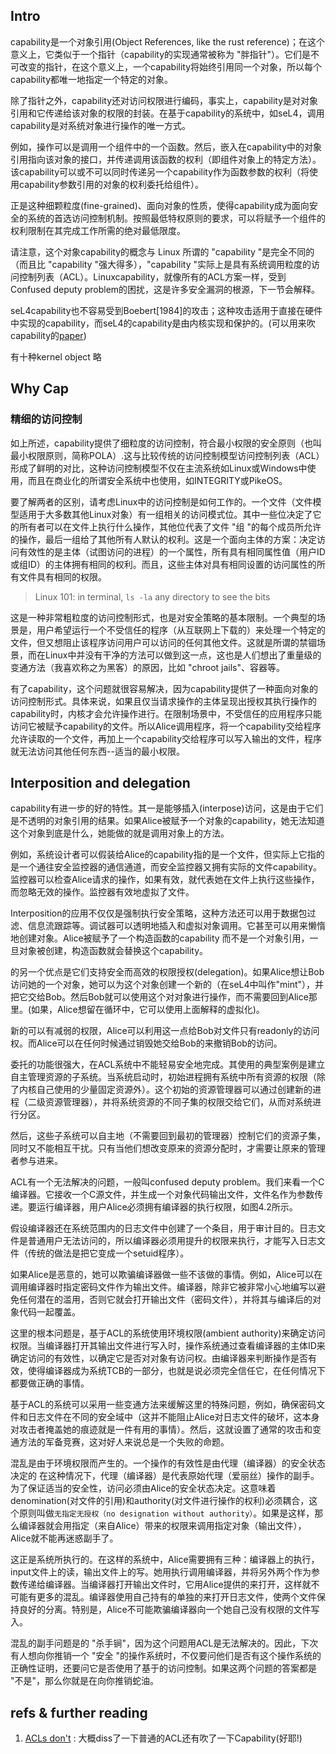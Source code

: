 ## Intro
capability是一个对象引用(Object References, like the rust reference)；在这个意义上，它类似于一个指针（capability的实现通常被称为 "胖指针"）。它们是不可改变的指针，在这个意义上，一个capability将始终引用同一个对象，所以每个capability都唯一地指定一个特定的对象。

除了指针之外，capability还对访问权限进行编码，事实上，capability是对对象引用和它传递给该对象的权限的封装。在基于capability的系统中，如seL4，调用capability是对系统对象进行操作的唯一方式。

例如，操作可以是调用一个组件中的一个函数。然后，嵌入在capability中的对象引用指向该对象的接口，并传递调用该函数的权利（即组件对象上的特定方法）。该capability可以或不可以同时传递另一个capability作为函数参数的权利（将使用capability参数引用的对象的权利委托给组件）。

正是这种细颗粒度(fine-grained)、面向对象的性质，使得capability成为面向安全的系统的首选访问控制机制。按照最低特权原则的要求，可以将赋予一个组件的权利限制在其完成工作所需的绝对最低限度。

请注意，这个对象capability的概念与 Linux 所谓的 "capability "是完全不同的（而且比 "capability "强大得多），"capability "实际上是具有系统调用粒度的访问控制列表（ACL）。Linuxcapability，就像所有的ACL方案一样，受到Confused deputy problem的困扰，这是许多安全漏洞的根源，下一节会解释。

seL4capability也不容易受到Boebert[1984]的攻击；这种攻击适用于直接在硬件中实现的capability，而seL4的capability是由内核实现和保护的。(可以用来吹capability的[paper](https://csrc.nist.gov/CSRC/media/Publications/conference-paper/1984/09/24/7th-dod-nbs-computer-security-conference/documents/1984-7th-conference-proceedings.pdf))

有十种kernel object
略
## Why Cap
### 精细的访问控制
如上所述，capability提供了细粒度的访问控制，符合最小权限的安全原则（也叫最小权限原则，简称POLA）.这与比较传统的访问控制模型访问控制列表（ACL）形成了鲜明的对比，这种访问控制模型不仅在主流系统如Linux或Windows中使用，而且在商业化的所谓安全系统中也使用，如INTEGRITY或PikeOS。

要了解两者的区别，请考虑Linux中的访问控制是如何工作的。一个文件（文件模型适用于大多数其他Linux对象）有一组相关的访问模式位。其中一些位决定了它的所有者可以在文件上执行什么操作，其他位代表了文件 "组 "的每个成员所允许的操作，最后一组给了其他所有人默认的权利。这是一个面向主体的方案：决定访问有效性的是主体（试图访问的进程）的一个属性，所有具有相同属性值（用户ID或组ID）的主体拥有相同的权利。而且，这些主体对具有相同设置的访问属性的所有文件具有相同的权限。

> Linux 101: in terminal, ``ls -la`` any directory to see the bits

这是一种非常粗粒度的访问控制形式，也是对安全策略的基本限制。一个典型的场景是，用户希望运行一个不受信任的程序（从互联网上下载的）来处理一个特定的文件，但又想阻止该程序访问用户可以访问的任何其他文件。这就是所谓的禁锢场景，而在Linux中并没有干净的方法可以做到这一点，这也是人们想出了重量级的变通方法（我喜欢称之为黑客）的原因，比如 "chroot jails"、容器等。

有了capability，这个问题就很容易解决，因为capability提供了一种面向对象的访问控制形式。具体来说，如果且仅当请求操作的主体呈现出授权其执行操作的capability时，内核才会允许操作进行。在限制场景中，不受信任的应用程序只能访问它被赋予capability的文件。所以Alice调用程序，将一个capability交给程序允许读取的一个文件，再加上一个capability交给程序可以写入输出的文件，程序就无法访问其他任何东西--适当的最小权限。

## Interposition and delegation
capability有进一步的好的特性。其一是能够插入(interpose)访问，这是由于它们是不透明的对象引用的结果。如果Alice被赋予一个对象的capability，她无法知道这个对象到底是什么，她能做的就是调用对象上的方法。

例如，系统设计者可以假装给Alice的capability指的是一个文件，但实际上它指的是一个通往安全监控器的通信通道，而安全监控器又拥有实际的文件capability。监控器可以检查Alice请求的操作，如果有效，就代表她在文件上执行这些操作，而忽略无效的操作。监控器有效地虚拟了文件。

Interposition的应用不仅仅是强制执行安全策略，这种方法还可以用于数据包过滤、信息流跟踪等。调试器可以透明地插入和虚拟对象调用。它甚至可以用来懒惰地创建对象。Alice被赋予了一个构造函数的capability 而不是一个对象引用，一旦对象被创建，构造函数就会替换这个capability。

的另一个优点是它们支持安全而高效的权限授权(delegation)。如果Alice想让Bob访问她的一个对象，她可以为这个对象创建一个新的（在seL4中叫作"mint"），并把它交给Bob。然后Bob就可以使用这个对对象进行操作，而不需要回到Alice那里。(如果，Alice想留在循环中，它可以使用上面解释的虚拟化)。

新的可以有减弱的权限，Alice可以利用这一点给Bob对文件只有readonly的访问权。而Alice可以在任何时候通过销毁她交给Bob的来撤销Bob的访问。

委托的功能很强大，在ACL系统中不能轻易安全地完成。其使用的典型案例是建立自主管理资源的子系统。当系统启动时，初始进程拥有系统中所有资源的权限（除了内核自己使用的少量固定资源外）。这个初始的资源管理器可以通过创建新的进程（二级资源管理器），并将系统资源的不同子集的权限交给它们，从而对系统进行分区。

然后，这些子系统可以自主地（不需要回到最初的管理器）控制它们的资源子集，同时又不能相互干扰。只有当他们想改变原来的资源分配时，才需要让原来的管理者参与进来。

ACL有一个无法解决的问题，一般叫confused deputy problem。我们来看一个C编译器。它接收一个C源文件，并生成一个对象代码输出文件，文件名作为参数传递。要运行编译器，用户Alice必须拥有编译器的执行权限，如图4.2所示。

假设编译器还在系统范围内的日志文件中创建了一个条目，用于审计目的。日志文件是普通用户无法访问的，所以编译器必须用提升的权限来执行，才能写入日志文件（传统的做法是把它变成一个setuid程序）。

如果Alice是恶意的，她可以欺骗编译器做一些不该做的事情。例如，Alice可以在调用编译器时指定密码文件作为输出文件。编译器，除非它被非常小心地编写以避免任何潜在的滥用，否则它就会打开输出文件（密码文件），并将其与编译后的对象代码一起覆盖。

这里的根本问题是，基于ACL的系统使用环境权限(ambient authority)来确定访问权限。当编译器打开其输出文件进行写入时，操作系统通过查看编译器的主体ID来确定访问的有效性，以确定它是否对对象有访问权。由编译器来判断操作是否有效，使得编译器成为系统TCB的一部分，也就是说必须完全信任它，在任何情况下都要做正确的事情。

基于ACL的系统可以采用一些变通方法来缓解这里的特殊问题，例如，确保密码文件和日志文件在不同的安全域中（这并不能阻止Alice对日志文件的破坏，这本身对攻击者掩盖她的痕迹就是一件有用的事情）。然后，这就设置了通常的攻击和变通方法的军备竞赛，这对好人来说总是一个失败的命题。

混乱是由于环境权限而产生的。一个操作的有效性是由代理（编译器）的安全状态决定的 在这种情况下，代理（编译器）是代表原始代理（爱丽丝）操作的副手。为了保证适当的安全性，访问必须由Alice的安全状态决定。这意味着denomination(对文件的引用)和authority(对文件进行操作的权利)必须耦合，这个原则叫做``无指定无授权（no designation without authority）``。如果是这样，那么编译器就会用指定（来自Alice）带来的权限来调用指定对象（输出文件），Alice就不能再迷惑副手了。

这正是系统所执行的。在这样的系统中，Alice需要拥有三种：编译器上的执行，input文件上的读，输出文件上的写。她用执行调用编译器，并将另外两个作为参数传递给编译器。当编译器打开输出文件时，它用Alice提供的来打开，这样就不可能有更多的混乱。编译器使用自己持有的单独的来打开日志文件，使两个文件保持良好的分离。特别是，Alice不可能欺骗编译器向一个她自己没有权限的文件写入。

混乱的副手问题是的 "杀手锏"，因为这个问题用ACL是无法解决的。因此，下次有人想向你推销一个 "安全 "的操作系统时，不仅要问他们是否有这个操作系统的正确性证明，还要问它是否使用了基于的访问控制。如果这两个问题的答案都是 "不是"，那么你就是在向你推销蛇油。

## refs & further reading
1. [ACLs don't](http://waterken.sourceforge.net/aclsdont/current.pdf) : 大概diss了一下普通的ACL还有吹了一下Capability(好耶!)